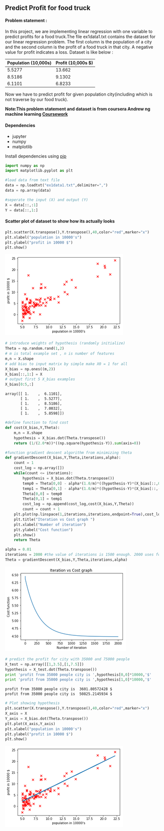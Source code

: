 
## Predict Profit for food truck
#### Problem statement :
In this project, we are implementing linear regression with one
variable to predict profits for a food truck.The file ex1data1.txt contains the dataset for our linear regression problem.
The first column is the population of a city and the second column is
the profit of a food truck in that city. A negative value for profit indicates a
loss.
Dataset is like below :

| Population (10,000s) | Profit (10,000s $) |
|----------------------|--------------------|
| 5.5277               | 13.662             |
| 8.5186               | 9.1302             |
| 6.1101               | 6.8233             |

Now we have to predict profit for given population city(including which is not traverse by our food truck).

**Note:This problem statement and dataset is from coursera Andrew ng machine learning [Coursework](https://www.coursera.org/learn/machine-learning)**
#### Dependencies
* jupyter
* numpy
* matplotlib

Install dependencies using [pip](https://pip.pypa.io/en/stable/)

```python
import numpy as np
import matplotlib.pyplot as plt
```


```python
#load data from text file
data = np.loadtxt("ex1data1.txt",delimiter=",")
data = np.array(data)
```


```python
#seperate the input (X) and output (Y)
X = data[::,:1]
Y = data[::,1:]
```

#### Scatter plot  of dataset  to show how its actually looks 


```python
plt.scatter(X.transpose(),Y.transpose(),40,color="red",marker="x")
plt.xlabel("population in 10000's")
plt.ylabel("profit in 10000 $")
plt.show()
```


![png](resources/output_5_0.png)



```python
# introduce weights of hypothesis (randomly initialize)
Theta = np.random.rand(1,2)
# m is total example set , n is number of features
m,n = X.shape
# add bias to input matrix by simple make X0 = 1 for all
X_bias = np.ones((m,2))
X_bias[::,1:] = X
# output first 5 X_bias examples
X_bias[0:5,:]
```




    array([[ 1.    ,  6.1101],
           [ 1.    ,  5.5277],
           [ 1.    ,  8.5186],
           [ 1.    ,  7.0032],
           [ 1.    ,  5.8598]])




```python
#define function to find cost
def cost(X_bias,Y,Theta):
    m,n = X.shape
    hypothesis = X_bias.dot(Theta.transpose())
    return (1/(2.0*m))*((np.square(hypothesis-Y)).sum(axis=0))
```


```python
#function gradient descent algorithm from minimizing theta
def gradientDescent(X_bias,Y,Theta,iterations,alpha):
    count = 1
    cost_log = np.array([])
    while(count <= iterations):
        hypothesis = X_bias.dot(Theta.transpose())
        temp0 = Theta[0,0] - alpha*(1.0/m)*((hypothesis-Y)*(X_bias[::,0:1])).sum(axis=0)
        temp1 = Theta[0,1] - alpha*(1.0/m)*((hypothesis-Y)*(X_bias[::,-1:])).sum(axis=0)
        Theta[0,0] = temp0
        Theta[0,1] = temp1
        cost_log = np.append(cost_log,cost(X_bias,Y,Theta))
        count = count + 1
    plt.plot(np.linspace(1,iterations,iterations,endpoint=True),cost_log)
    plt.title("Iteration vs Cost graph ")
    plt.xlabel("Number of iteration")
    plt.ylabel("Cost function")
    plt.show()
    return Theta
```


```python
alpha = 0.01
iterations = 2000 #the value of iterations is 1500 enough. 2000 uses for demonstration
Theta = gradientDescent(X_bias,Y,Theta,iterations,alpha)
```


![png](resources/output_9_0.png)



```python
# predict the profit for city with 35000 and 75000 people
X_test = np.array([[1,3.5],[1,7.5]])
hypothesis = X_test.dot(Theta.transpose())
print 'profit from 35000 people city is ',hypothesis[0,0]*10000,'$'
print 'profit from 35000 people city is ',hypothesis[1,0]*10000,'$'


```

    profit from 35000 people city is  3601.80572428 $
    profit from 35000 people city is  50825.2145934 $
    


```python
# Plot showing hypothesis 
plt.scatter(X.transpose(),Y.transpose(),40,color="red",marker="x")
X_axis = X
Y_axis = X_bias.dot(Theta.transpose())
plt.plot(X_axis,Y_axis)
plt.xlabel("population in 10000's")
plt.ylabel("profit in 10000 $")
plt.show()
```


![png](resources/output_11_0.png)

